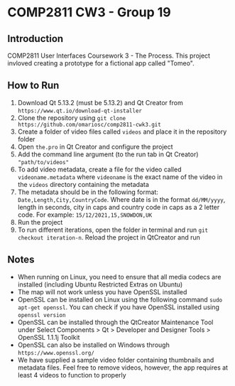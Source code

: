 # COMP2811 CW3 - Group 19

## Introduction

COMP2811 User Interfaces Coursework 3 - The Process. This project invloved creating a prototype for a fictional app called "Tomeo".

## How to Run

1. Download Qt 5.13.2 (must be 5.13.2) and Qt Creator from `https://www.qt.io/download-qt-installer`
2. Clone the repository  using `git clone https://github.com/omariosc/comp2811-cwk3.git`
3. Create a folder of video files called `videos` and place it in the repository folder
4. Open `the.pro` in Qt Creator and configure the project
5. Add the command line argument (to the run tab in Qt Creator) `"path/to/videos"`
6. To add video metadata, create a file for the video called `videoname.metadata` where `videoname` is the exact name of the video in the `videos` directory containing the metadata
7. The metadata should be in the following format: `Date,Length,City,CountryCode`. Where date is in the format `dd/MM/yyyy`, length in seconds, city in caps and country code in caps as a 2 letter code. For example: `15/12/2021,15,SNOWDON,UK`
8. Run the project
9. To run different iterations, open the folder in terminal and run `git checkout iteration-n`. Reload the project in QtCreator and run

## Notes
- When running on Linux, you need to ensure that all media codecs are installed (including Ubuntu Restricted Extras on Ubuntu)
- The map will not work unless you have OpenSSL installed
- OpenSSL can be installed on Linux using the following command `sudo apt-get openssl`. You can check if you have OpenSSL installed using `openssl version`
- OpenSSL can be installed through the QtCreator Maintenance Tool under Select Components > Qt > Developer and Designer Tools > OpenSSL 1.1.1j Toolkit
- OpenSSL can also be installed on Windows through `https://www.openssl.org/`
- We have supplied a sample video folder containing thumbnails and metadata files. Feel free to remove videos, however, the app requires at least 4 videos to function to properly
